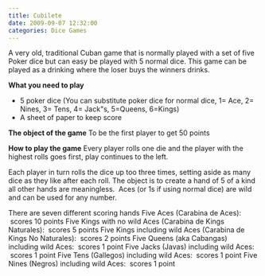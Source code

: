 ```yaml
---
title: Cubilete
date: 2009-09-07 12:32:00
categories: Dice Games
---
```

A very old, traditional Cuban game that is normally played with a set of five Poker dice but can easy be played with 5 normal dice.
This game can be played as a drinking where the loser buys the winners drinks.

<strong>What you need to play</strong>
<ul>
	<li>5 poker dice (You can substitute poker dice for normal dice, 1= Ace, 2= Nines, 3= Tens, 4= Jack&quot;s, 5=Queens, 6=Kings)</li>
	<li>A sheet of paper to keep score</li>
</ul>
<strong>The object of the game</strong>
To be the first player to get 50 points

<strong>How to play the game</strong>
Every player rolls one die and the player with the highest rolls goes first, play continues to the left.

Each player in turn rolls the dice up too three times, setting aside as many dice as they like after each roll. The object is to create a hand of 5 of a kind all other hands are meaningless.  Aces (or 1s if using normal dice) are wild and can be used for any number.

There are seven different scoring hands
Five Aces (Carabina de Aces):  scores 10 points
Five Kings with no wild Aces (Carabina de Kings Naturales):  scores 5 points
Five Kings including wild Aces (Carabina de Kings No Naturales):  scores 2 points
Five Queens (aka Cabangas) including wild Aces:  scores 1 point
Five Jacks (Javas) including wild Aces:  scores 1 point
Five Tens (Gallegos) including wild Aces:  scores 1 point
Five Nines (Negros) including wild Aces:  scores 1 point
